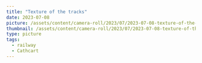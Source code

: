 ```yaml
---
title: "Texture of the tracks"
date: 2023-07-08
picture: /assets/content/camera-roll/2023/07/2023-07-08-texture-of-the-tracks/20230709_013021542_iOS.jpg
thumbnail: /assets/content/camera-roll/2023/07/2023-07-08-texture-of-the-tracks/20230709_013021542_iOS-thumbnail.jpg
type: picture
tags:
  - railway
  - Cathcart
---
```


